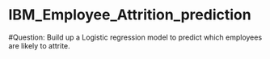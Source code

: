 # IBM_Employee_Attrition_prediction

#Question: Build up a Logistic regression model to predict which employees are likely to attrite.
